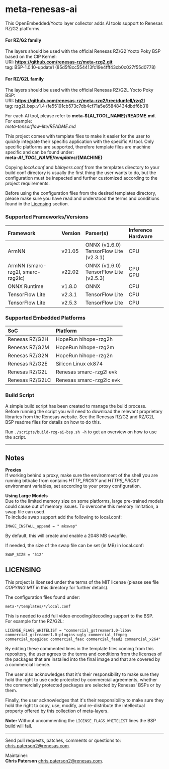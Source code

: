 # meta-renesas-ai #
This OpenEmbedded/Yocto layer collector adds AI tools support to Renesas RZ/G2
platforms.

#### For RZ/G2 family ####
The layers should be used with the official Renesas RZ/G2 Yocto Poky BSP based
on the CIP Kernel:  
URI: **https://github.com/renesas-rz/meta-rzg2.git**  
tag: BSP-1.0.10-update1 (85d5f8cc554413fc19e4fff43cb0c027f55d0778)

#### For RZ/G2L family ####
The layers should be used with the official Renesas RZ/G2L Yocto Poky BSP:  
URI: **https://github.com/renesas-rz/meta-rzg2/tree/dunfell/rzg2l**  
tag: rzg2l_bsp_v1.4 (fe55191cb573c7db4cf71a5e65848434dbdf6b31)

For each AI tool, please refer to **meta-${AI\_TOOL\_NAME}/README.md**. For
example:  
*meta-tensorflow-lite/README.md*


This project comes with template files to make it easier for the user to quickly
integrate their specific application with the specific AI tool. Only specific
platforms are supported, therefore template files are machine specific and can
be found under:  
**meta-${AI\_TOOL\_NAME}/templates/${MACHINE}**  


Copying *local.conf* and *bblayers.conf* from the templates directory to your
build conf directory is usually the first thing the user wants to do, but
the configuration must be inspected and further customized according to the
project requirements.

Before using the configuration files from the desired templates directory,
please make sure you have read and understood the terms and conditions found
in the [Licensing](#licensing) section.

### Supported Frameworks/Versions ###

| Framework                         | Version   | Parser(s)                                 | Inference Hardware |
| :-------------------------------- | :-------- | :---------------------------------------- | :----------------- |
| ArmNN                             | v21.05    | ONNX (v1.6.0)<br>TensorFlow Lite (v2.3.1) | CPU                |
| ArmNN (smarc-rzg2l, smarc-rzg2lc) | v22.02    | ONNX (v1.6.0)<br>TensorFlow Lite (v2.5.3) | CPU<br>GPU         |
| ONNX Runtime                      | v1.8.0    | ONNX                                      | CPU                |
| TensorFlow Lite                   | v2.3.1    | TensorFlow Lite                           | CPU                |
| TensorFlow Lite                   | v2.5.3    | TensorFlow Lite                           | CPU                |

### Supported Embedded Platforms ###

| SoC             | Platform                 |
| :-------------- | :----------------------- |
| Renesas RZ/G2H  | HopeRun hihope-rzg2h     |
| Renesas RZ/G2M  | HopeRun hihope-rzg2m     |
| Renesas RZ/G2N  | HopeRun hihope-rzg2n     |
| Renesas RZ/G2E  | Silicon Linux ek874      |
| Renesas RZ/G2L  | Renesas smarc-rzg2l evk  |
| Renesas RZ/G2LC | Renesas smarc-rzg2lc evk |

### Build Script ###
A simple build script has been created to manage the build process.  
Before running the script you will need to download the relevant proprietary
libraries from the Renesas website. See the Renesas RZ/G2 and RZ/G2L BSP readme
files for details on how to do this.

Run `./scripts/build-rzg-ai-bsp.sh -h` to get an overview on how to use the
script.

---

## Notes ##
**Proxies**  
If working behind a proxy, make sure the environment of the shell you are
running bitbake from contains *HTTP\_PROXY* and *HTTPS\_PROXY* environment
variables, set according to your proxy configuration.


**Using Large Models**  
Due to the limited memory size on some platforms, large pre-trained models could
cause out of memory issues. To overcome this memory limitation, a swap file can
used.  
To include swap support add the following to local.conf:  
```
IMAGE_INSTALL_append = " mkswap"
```


By default, this will create and enable a 2048 MB swapfile.  


If needed, the size of the swap file can be set (in MB) in local.conf:  
```
SWAP_SIZE = "512"
```

## LICENSING ##

This project is licensed under the terms of the MIT license (please see file
*COPYING.MIT* in this directory for further details).

The configuration files found under:
```
meta-*/templates/*/local.conf
```
This is needed to add full video encoding/decoding support to the BSP.  
For example for the RZ/G2L:
```
LICENSE_FLAGS_WHITELIST = "commercial_gstreamer1.0-libav commercial_gstreamer1.0-plugins-ugly commercial_ffmpeg commercial_mpeg2dec commercial_faac commercial_faad2 commercial_x264"
```

By editing these commented lines in the template files coming from this
repository, the user agrees to the terms and conditions from the licenses of the
packages that are installed into the final image and that are covered by a
commercial license.

The user also acknowledges that it's their responsibility to make sure
they hold the right to use code protected by commercial agreements, whether
the commercially protected packages are selected by Renesas' BSPs or by them.

Finally, the user acknowledges that it's their responsibility to make sure
they hold the right to copy, use, modify, and re-distribute the intellectual
property offered by this collection of meta-layers.

**Note:** Without uncommenting the `LICENSE_FLAGS_WHITELIST` lines the BSP build
will fail.

---

Send pull requests, patches, comments or questions to:  
[chris.paterson2@renesas.com](mailto:chris.paterson2@renesas.com).


Maintainer:  
**Chris Paterson** [chris.paterson2@renesas.com](mailto:chris.paterson2@renesas.com).

